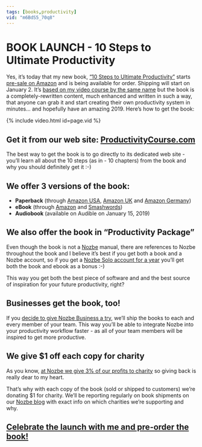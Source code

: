 ```yaml
---
tags: [books,productivity]
vid: "m6BdS5_70q8"
---
```


# BOOK LAUNCH - 10 Steps to Ultimate Productivity

Yes, it’s today that my new book, [“10 Steps to Ultimate Productivity”][b] starts [pre-sale on Amazon][ba] and is being available for order. Shipping will start on January 2. It’s [based on my video course by the same name](https://sliwinski.com/10steps) but the book is a completely-rewritten content, much enhanced and written in such a way, that anyone can grab it and start creating their own productivity system in minutes... and hopefully have an amazing 2019. Here’s how to get the book:
 
{% include video.html id=page.vid %}

<!--More-->

## Get it from our web site: [ProductivityCourse.com][b]

The best way to get the book is to go directly to its dedicated web site - you’ll learn all about the 10 steps (as in - 10 chapters) from the book and why you should definitely get it :-)

## We offer 3 versions of the book:

* **Paperback** (through [Amazon USA][ba], [Amazon UK](https://www.amazon.co.uk/Steps-Ultimate-Productivity-Including-Practical-ebook/dp/B07L43376J/ref=sr_1_1?ie=UTF8&qid=1544710936&sr=8-1&keywords=10+steps+to+ultimate+productivity) and [Amazon Germany](https://www.amazon.de/Steps-Ultimate-Productivity-Michael-Sliwinski/dp/8394508650/ref=tmm_pap_swatch_0?_encoding=UTF8&qid=1544710961&sr=8-1))
* **eBook** (through [Amazon](https://www.amazon.com/Steps-Ultimate-Productivity-Including-Practical-ebook/dp/B07L43376J/?tag=sliwinski-20) and [Smashwords](https://www.smashwords.com/books/view/910897))
* **Audiobook** (available on Audible on January 15, 2019)

## We also offer the book in “Productivity Package”

Even though the book is not a [Nozbe][n] manual, there are references to Nozbe throughout the book and I believe it’s best if you get both a book and a Nozbe account, so if you get a [Nozbe Solo account for a year][bp] you’ll get both the book and ebook as a bonus :-)

This way you get both the best piece of software and and the best source of inspiration for your future productivity, right?

## Businesses get the book, too!

If you [decide to give Nozbe Business a try](https://nozbe.com/business), we’ll ship the books to each and every member of your team. This way you’ll be able to integrate Nozbe into your productivity workflow faster - as all of your team members will be inspired to get more productive.

## We give $1 off each copy for charity

As you know, [at Nozbe we give 3% of our profits to charity](https://sliwinski.com/charity) so giving back is really dear to my heart.

That’s why with each copy of the book (sold or shipped to customers) we’re donating $1 for charity. We’ll be reporting regularly on book shipments on our [Nozbe blog](https://nozbe.com/blog) with exact info on which charities we’re supporting and why. 

## [Celebrate the launch with me and pre-order the book!][b]

[b]: https://ProductivityCourse.com
[bp]: https://productivitycourse.com/#pricing-pro
[ba]: https://www.amazon.com/dp/8394508650/?tag=sliwinski-20


[n]: https://nozbe.com/?a=mike
[p]: /podcast